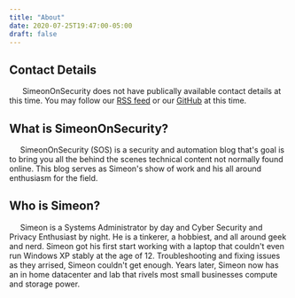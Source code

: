 ```yaml
---
title: "About"
date: 2020-07-25T19:47:00-05:00
draft: false
---
```


## Contact Details
      SimeonOnSecurity does not have publically available contact details at this time.
You may follow our [RSS feed](https://simeononsecurity.com/sitemap.xml) or our [GitHub](https://github.com/simeononsecurity) at this time.

## What is SimeonOnSecurity?
     SimeonOnSecurity (SOS) is a security and automation blog that's goal is to bring you all the behind the scenes technical content not normally found online. This blog serves as Simeon's show of work and his all around enthusiasm for the field.


## Who is Simeon?
     Simeon is a Systems Administrator by day and Cyber Security and Privacy Enthusiast by night. He is  a tinkerer, a hobbiest, and all around geek and nerd. Simeon got his first start working with a laptop that couldn't even run Windows XP stably at the age of 12. Troubleshooting and fixing issues as they arrised, Simeon couldn't get enough. Years later, Simeon now has an in home datacenter and lab that rivels most small businesses compute and storage power. 